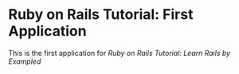 # Ruby on Rails Tutorial: First Application

This is the first application for *Ruby on Rails Tutorial: Learn Rails by Exampled*